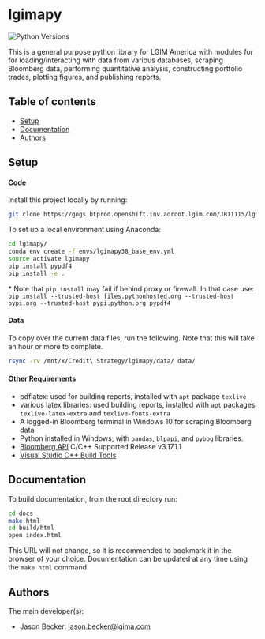 # lgimapy

![Python Versions][python-versions]

This is a general purpose python library for LGIM America with modules for
for loading/interacting with data from various databases, scraping Bloomberg
data, performing quantitative analysis, constructing portfolio trades,
plotting figures, and publishing reports.


## Table of contents
* [Setup](#setup)
* [Documentation](#documentation)
* [Authors](#authors)

## Setup

#### Code

Install this project locally by running:

```bash
git clone https://gogs.btprod.openshift.inv.adroot.lgim.com/JB11115/lgimapy.git
```

To set up a local environment using Anaconda:

```bash
cd lgimapy/
conda env create -f envs/lgimapy38_base_env.yml
source activate lgimapy
pip install pypdf4
pip install -e .
```
\* Note that `pip install` may fail if behind proxy or firewall. In that case
use: `pip install --trusted-host files.pythonhosted.org --trusted-host pypi.org --trusted-host pypi.python.org pypdf4`

#### Data
To copy over the current data files, run the following. Note that this will
take an hour or more to complete.

```bash
rsync -rv /mnt/x/Credit\ Strategy/lgimapy/data/ data/
```


#### Other Requirements
* pdflatex: used for building reports, installed with `apt` package `texlive`
* various latex libraries: used building reports, installed with `apt` packages
`texlive-latex-extra` and `texlive-fonts-extra`
* A logged-in Bloomberg terminal in Windows 10 for scraping Bloomberg data
* Python installed in Windows, with `pandas`, `blpapi`, and `pybbg` libraries.
* [Bloomberg API] C/C++ Supported Release v3.17.1.1
* [Visual Studio C++ Build Tools]

## Documentation
To build documentation, from the root directory run:
```bash
cd docs
make html
cd build/html
open index.html
```
This URL will not change, so it is recommended to bookmark it in
the browser of your choice. Documentation can be updated at any time
using the `make html` command.

## Authors

The main developer(s):

- Jason Becker: jason.becker@lgima.com

[Bloomberg API]: https://www.bloomberg.com/professional/support/api-library/
[Visual Studio C++ Build Tools]: https://www.google.com/url?sa=t&rct=j&q=&esrc=s&source=web&cd=1&ved=2ahUKEwiniM2o26HlAhVQRKwKHS_8DrAQFjAAegQIABAB&url=https%3A%2F%2Fgo.microsoft.com%2Ffwlink%2F%3FLinkId%3D691126&usg=AOvVaw0geDw_h-TSCfzTMvYE2ZOw
[python-versions]: https://img.shields.io/badge/python-3.8-blue.svg
